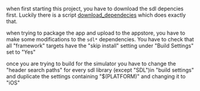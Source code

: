 when first starting this project, you have to download the sdl depencies first. Luckily there is a script [download_dependecies](./dowload_dependencies.sh) which does exactly that.

when trying to package the app and upload to the appstore, you have to make some modifications to the `sdl*` dependencies. You have to check that all "framework" targets have the "skip install" setting under "Build Settings" set to "Yes"

once you are trying to build for the simulator you have to change the "header search paths" for every sdl library (except "SDL")in "build settings" and duplicate the settings containing "$(PLATFORM)" and changing it to "iOS"
